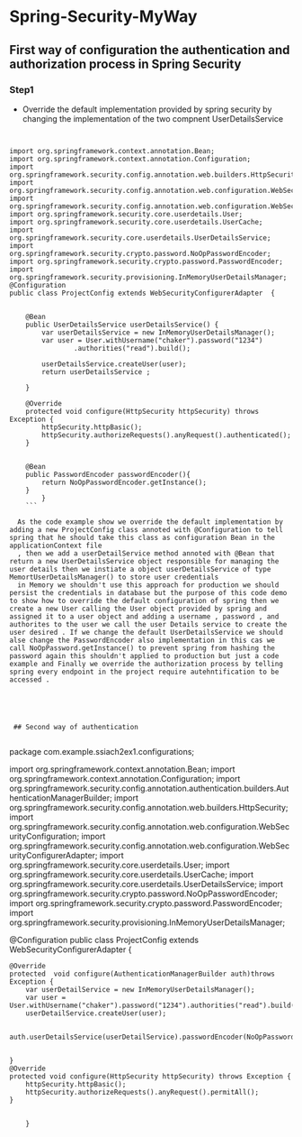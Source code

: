 # Spring-Security-MyWay

## First way of configuration the authentication and authorization process in Spring Security 

### Step1 

* Override the default implementation provided by spring security by changing the implementation of the two compnent UserDetailsService 

```


import org.springframework.context.annotation.Bean;
import org.springframework.context.annotation.Configuration;
import org.springframework.security.config.annotation.web.builders.HttpSecurity;
import org.springframework.security.config.annotation.web.configuration.WebSecurityConfiguration;
import org.springframework.security.config.annotation.web.configuration.WebSecurityConfigurerAdapter;
import org.springframework.security.core.userdetails.User;
import org.springframework.security.core.userdetails.UserCache;
import org.springframework.security.core.userdetails.UserDetailsService;
import org.springframework.security.crypto.password.NoOpPasswordEncoder;
import org.springframework.security.crypto.password.PasswordEncoder;
import org.springframework.security.provisioning.InMemoryUserDetailsManager;
@Configuration
public class ProjectConfig extends WebSecurityConfigurerAdapter  {


    @Bean
    public UserDetailsService userDetailsService() {
        var userDetailsService = new InMemoryUserDetailsManager();
        var user = User.withUsername("chaker").password("1234")
                .authorities("read").build();

        userDetailsService.createUser(user);
        return userDetailsService ;

    }

    @Override
    protected void configure(HttpSecurity httpSecurity) throws Exception {
        httpSecurity.httpBasic();
        httpSecurity.authorizeRequests().anyRequest().authenticated();
    }


    @Bean
    public PasswordEncoder passwordEncoder(){
        return NoOpPasswordEncoder.getInstance();
    }
        } 
    ```
        
  As the code example show we override the default implementation by adding a new ProjectConfig class annoted with @Configuration to tell spring that he should take this class as configuration Bean in the applicationContext file
  , then we add a userDetailService method annoted with @Bean that return a new UserDetailsService object responsible for managing the user details then we instiate a object userDetailsService of type MemortUserDetailsManager() to store user credentials 
  in Memory we shouldn't use this approach for production we should persist the credentials in database but the purpose of this code demo to show how to override the default configuration of spring then we create a new User calling the User object provided by spring and assigned it to a user object and adding a username , password , and authorites to the user we call the user Details service to create the user desired . If we change the default UserDetailsService we should alse change the PasswordEncoder also implementation in this cas we call NoOpPassword.getInstance() to prevent spring from hashing the password again this shouldn't applied to production but just a code example and Finally we override the authorization process by telling spring every endpoint in the project require autehntification to be accessed . 
  
  
  
  
  
 ## Second way of authentication 
 
 ```
 package com.example.ssiach2ex1.configurations;


import org.springframework.context.annotation.Bean;
import org.springframework.context.annotation.Configuration;
import org.springframework.security.config.annotation.authentication.builders.AuthenticationManagerBuilder;
import org.springframework.security.config.annotation.web.builders.HttpSecurity;
import org.springframework.security.config.annotation.web.configuration.WebSecurityConfiguration;
import org.springframework.security.config.annotation.web.configuration.WebSecurityConfigurerAdapter;
import org.springframework.security.core.userdetails.User;
import org.springframework.security.core.userdetails.UserCache;
import org.springframework.security.core.userdetails.UserDetailsService;
import org.springframework.security.crypto.password.NoOpPasswordEncoder;
import org.springframework.security.crypto.password.PasswordEncoder;
import org.springframework.security.provisioning.InMemoryUserDetailsManager;


@Configuration
public class ProjectConfig extends WebSecurityConfigurerAdapter  {

    @Override
    protected  void configure(AuthenticationManagerBuilder auth)throws Exception {
        var userDetailService = new InMemoryUserDetailsManager();
        var user = User.withUsername("chaker").password("1234").authorities("read").build();
        userDetailService.createUser(user);

        auth.userDetailsService(userDetailService).passwordEncoder(NoOpPasswordEncoder.getInstance());


    }
    @Override
    protected void configure(HttpSecurity httpSecurity) throws Exception {
        httpSecurity.httpBasic();
        httpSecurity.authorizeRequests().anyRequest().permitAll();
    }


        }

 
 ```

